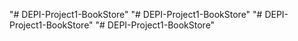 "# DEPI-Project1-BookStore" 
"# DEPI-Project1-BookStore" 
"# DEPI-Project1-BookStore" 
"# DEPI-Project1-BookStore" 
